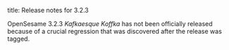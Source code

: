 title: Release notes for 3.2.3


OpenSesame 3.2.3 *Kafkaesque Koffka* has not been officially released because of a crucial regression that was discovered after the release was tagged.
